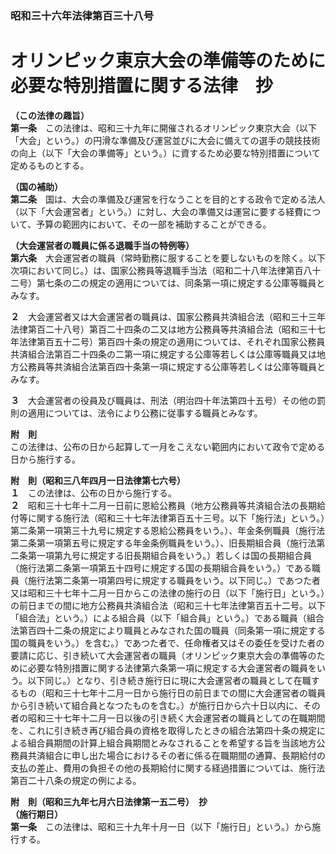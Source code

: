 ### 昭和三十六年法律第百三十八号  
# オリンピック東京大会の準備等のために必要な特別措置に関する法律　抄  
  
**（この法律の趣旨）**  
**第一条**　この法律は、昭和三十九年に開催されるオリンピック東京大会（以下「大会」という。）の円滑な準備及び運営並びに大会に備えての選手の競技技術の向上（以下「大会の準備等」という。）に資するため必要な特別措置について定めるものとする。  
  
**（国の補助）**  
**第二条**　国は、大会の準備及び運営を行なうことを目的とする政令で定める法人（以下「大会運営者」という。）に対し、大会の準備又は運営に要する経費について、予算の範囲内において、その一部を補助することができる。  
  
**（大会運営者の職員に係る退職手当の特例等）**  
**第六条**　大会運営者の職員（常時勤務に服することを要しないものを除く。以下次項において同じ。）は、国家公務員等退職手当法（昭和二十八年法律第百八十二号）第七条の二の規定の適用については、同条第一項に規定する公庫等職員とみなす。  
  
**２**　大会運営者又は大会運営者の職員は、国家公務員共済組合法（昭和三十三年法律第百二十八号）第百二十四条の二又は地方公務員等共済組合法（昭和三十七年法律第百五十二号）第百四十条の規定の適用については、それぞれ国家公務員共済組合法第百二十四条の二第一項に規定する公庫等若しくは公庫等職員又は地方公務員等共済組合法第百四十条第一項に規定する公庫等若しくは公庫等職員とみなす。  
  
**３**　大会運営者の役員及び職員は、刑法（明治四十年法第四十五号）その他の罰則の適用については、法令により公務に従事する職員とみなす。  
  
**附　則**  
この法律は、公布の日から起算して一月をこえない範囲内において政令で定める日から施行する。  
  
**附　則（昭和三八年四月一日法律第七六号）**  
**１**　この法律は、公布の日から施行する。  
**２**　昭和三十七年十二月一日前に恩給公務員（地方公務員等共済組合法の長期給付等に関する施行法（昭和三十七年法律第百五十三号。以下「施行法」という。）第二条第一項第三十九号に規定する恩給公務員をいう。）、年金条例職員（施行法第二条第一項第五号に規定する年金条例職員をいう。）、旧長期組合員（施行法第二条第一項第九号に規定する旧長期組合員をいう。）若しくは国の長期組合員（施行法第二条第一項第五十四号に規定する国の長期組合員をいう。）である職員（施行法第二条第一項第四号に規定する職員をいう。以下同じ。）であつた者又は昭和三十七年十二月一日からこの法律の施行の日（以下「施行日」という。）の前日までの間に地方公務員共済組合法（昭和三十七年法律第百五十二号。以下「組合法」という。）による組合員（以下「組合員」という。）である職員（組合法第百四十二条の規定により職員とみなされた国の職員（同条第一項に規定する国の職員をいう。）を含む。）であつた者で、任命権者又はその委任を受けた者の要請に応じ、引き続いて大会運営者の職員（オリンピック東京大会の準備等のために必要な特別措置に関する法律第六条第一項に規定する大会運営者の職員をいう。以下同じ。）となり、引き続き施行日に現に大会運営者の職員として在職するもの（昭和三十七年十二月一日から施行日の前日までの間に大会運営者の職員から引き続いて組合員となつたものを含む。）が施行日から六十日以内に、その者の昭和三十七年十二月一日以後の引き続く大会運営者の職員としての在職期間を、これに引き続き再び組合員の資格を取得したときの組合法第四十条の規定による組合員期間の計算上組合員期間とみなされることを希望する旨を当該地方公務員共済組合に申し出た場合におけるその者に係る在職期間の通算、長期給付の支払の差止、費用の負担その他の長期給付に関する経過措置については、施行法第百二十八条の規定の例による。  
  
**附　則（昭和三九年七月六日法律第一五二号）　抄**  
**（施行期日）**  
**第一条**　この法律は、昭和三十九年十月一日（以下「施行日」という。）から施行する。  
  
